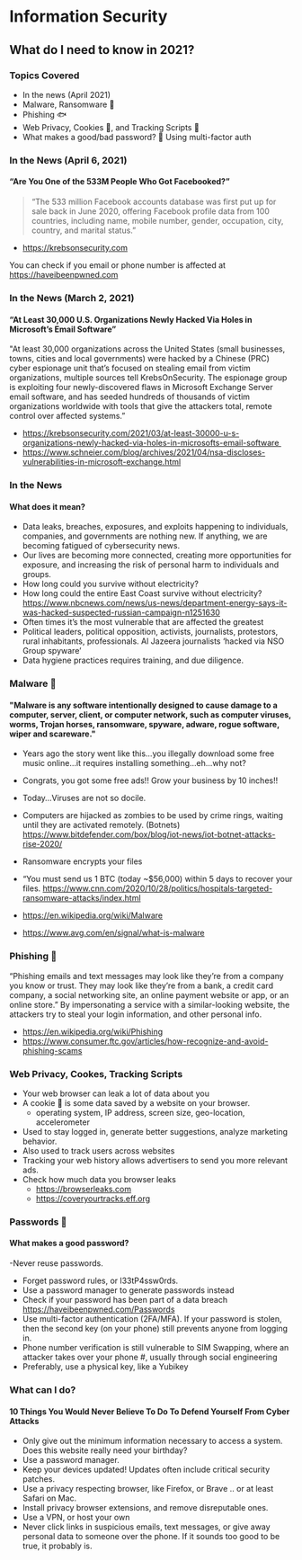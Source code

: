# Information Security
## What do I need to know in 2021?

### Topics Covered
- In the news (April 2021)
- Malware, Ransomware 🦠 
- Phishing 🐟
- Web Privacy, Cookies 🍪, and Tracking Scripts 🔦
- What makes a good/bad password? 🔑 Using multi-factor auth 


### In the News (April 6, 2021)
#### “Are You One of the 533M People Who Got Facebooked?”

> “The 533 million Facebook accounts database was first put up for sale back in June 2020, offering Facebook profile data from 100 countries, including name, mobile number, gender, occupation, city, country, and marital status.”

- https://krebsonsecurity.com

You can check if you email or phone number is affected at https://haveibeenpwned.com 

### In the News (March 2, 2021)

#### “At Least 30,000 U.S. Organizations Newly Hacked Via Holes in Microsoft’s Email Software”

"At least 30,000 organizations across the United States (small businesses, towns, cities and local governments) were hacked by a Chinese (PRC) cyber espionage unit that’s focused on stealing email from victim organizations, multiple sources tell KrebsOnSecurity. The espionage group is exploiting four newly-discovered flaws in Microsoft Exchange Server email software, and has seeded hundreds of thousands of victim organizations worldwide with tools that give the attackers total, remote control over affected systems.”

- https://krebsonsecurity.com/2021/03/at-least-30000-u-s-organizations-newly-hacked-via-holes-in-microsofts-email-software 
- https://www.schneier.com/blog/archives/2021/04/nsa-discloses-vulnerabilities-in-microsoft-exchange.html

### In the News

#### What does it mean?

- Data leaks, breaches, exposures, and exploits happening to individuals, companies, and governments are nothing new. If anything, we are becoming fatigued of cybersecurity news.
- Our lives are becoming more connected, creating more opportunities for exposure, and increasing the risk of personal harm to individuals and groups.
- How long could you survive without electricity? 
- How long could the entire East Coast survive without electricity? https://www.nbcnews.com/news/us-news/department-energy-says-it-was-hacked-suspected-russian-campaign-n1251630
- Often times it’s the most vulnerable that are affected the greatest
- Political leaders, political opposition, activists, journalists, protestors, rural inhabitants, professionals. Al Jazeera journalists ‘hacked via NSO Group spyware’
- Data hygiene practices requires training, and due diligence.


### Malware 🦠

#### "Malware is any software intentionally designed to cause damage to a computer, server, client, or computer network, such as computer viruses, worms, Trojan horses, ransomware, spyware, adware, rogue software, wiper and scareware."

- Years ago the story went like this…you illegally download some free music online…it requires installing something…eh…why not?
- Congrats, you got some free ads!! Grow your business by 10 inches!!
- Today…Viruses are not so docile.
- Computers are hijacked as zombies to be used by crime rings, waiting until they are activated remotely. (Botnets) https://www.bitdefender.com/box/blog/iot-news/iot-botnet-attacks-rise-2020/
- Ransomware encrypts your files
- “You must send us 1 BTC (today ~$56,000) within 5 days to recover your files. https://www.cnn.com/2020/10/28/politics/hospitals-targeted-ransomware-attacks/index.html

- https://en.wikipedia.org/wiki/Malware
- https://www.avg.com/en/signal/what-is-malware


### Phishing 🎣

“Phishing emails and text messages may look like they’re from a company you know or trust. They may look like they’re from a bank, a credit card company, a social networking site, an online payment website or app, or an online store.”
By impersonating a service with a similar-looking website, the attackers try to steal your login information, and other personal info.

- https://en.wikipedia.org/wiki/Phishing
- https://www.consumer.ftc.gov/articles/how-recognize-and-avoid-phishing-scams

### Web Privacy, Cookes, Tracking Scripts

- Your web browser can leak a lot of data about you
- A cookie 🍪 is some data saved by a website on your browser.
    - operating system, IP address, screen size, geo-location, accelerometer
- Used to stay logged in, generate better suggestions, analyze marketing behavior.
- Also used to track users across websites
- Tracking your web history allows advertisers to send you more relevant ads.
- Check how much data you browser leaks 
    - https://browserleaks.com
    - https://coveryourtracks.eff.org
    
    
### Passwords 🔑    
#### What makes a good password?

-Never reuse passwords. 
- Forget password rules, or l33tP4ssw0rds. 
- Use a password manager to generate passwords instead
- Check if your password has been part of a data breach https://haveibeenpwned.com/Passwords
- Use multi-factor authentication (2FA/MFA). If your password is stolen, then the second key (on your phone) still prevents anyone from logging in.
- Phone number verification is still vulnerable to SIM Swapping, where an attacker takes over your phone #, usually through social engineering
- Preferably, use a physical key, like a Yubikey    


### What can I do?
#### 10 Things You Would Never Believe To Do To Defend Yourself From Cyber Attacks

- Only give out the minimum information necessary to access a system. Does this website really need your birthday?
- Use a password manager.
- Keep your devices updated! Updates often include critical security patches.
- Use a privacy respecting browser, like Firefox, or Brave .. or at least Safari on Mac.
- Install privacy browser extensions, and remove disreputable ones.
- Use a VPN, or host your own
- Never click links in suspicious emails, text messages, or give away personal data to someone over the phone. If it sounds too good to be true, it probably is.
